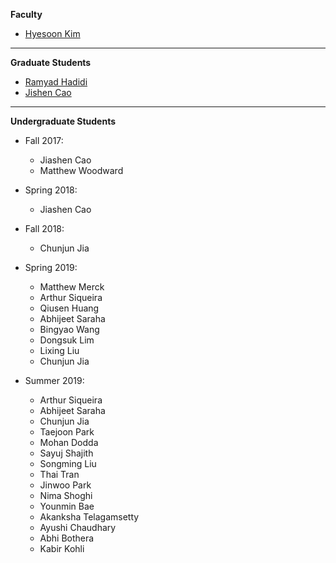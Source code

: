 __Faculty__
* [Hyesoon Kim](https://www.cc.gatech.edu/~hyesoon/)

------
__Graduate Students__
* [Ramyad Hadidi](https://ramyadhadidi.github.io/)
* [Jishen Cao](https://jiashenc.github.io/)

------
__Undergraduate Students__
* Fall 2017:
  + Jiashen Cao
  + Matthew Woodward


* Spring 2018:
  + Jiashen Cao


* Fall 2018:
  + Chunjun Jia


* Spring 2019:
  + Matthew Merck
  + Arthur Siqueira
  + Qiusen Huang
  + Abhijeet Saraha
  + Bingyao Wang
  + Dongsuk Lim 
  + Lixing Liu
  + Chunjun Jia


* Summer 2019:
  + Arthur Siqueira
  + Abhijeet Saraha
  + Chunjun Jia
  + Taejoon Park
  + Mohan Dodda
  + Sayuj Shajith
  + Songming Liu
  + Thai Tran
  + Jinwoo Park
  + Nima Shoghi
  + Younmin Bae
  + Akanksha Telagamsetty
  + Ayushi Chaudhary
  + Abhi Bothera
  + Kabir Kohli
